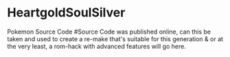 # HeartgoldSoulSilver
Pokemon Source Code 
#Source Code was published online, can this be taken and used to create a re-make that's suitable for this generation & or at the very least, a rom-hack with advanced features will go here.
